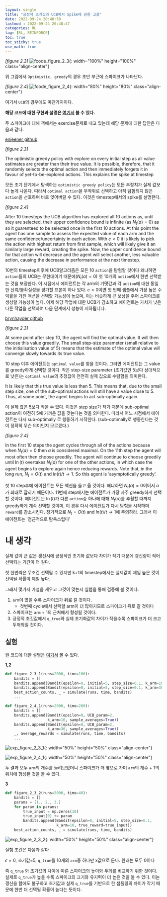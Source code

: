 ```yaml
---
layout: single
title: "긍정적 초기값과 UCB에서 Spike에 관한 고찰"
date: 2022-09-24 20:48:50
lastmod : 2022-09-24 20:48:47
categories: RL
tag: [RL, REINFORCE]
toc: true
toc_sticky: true
use_math: true
---
```


*[figure 2.3]*
![fcode_figure_2_3](../../assets/images/rl/fcode_figure_2_3.png){: width="100%" height="100%" class="align-center"}

위 그림에서 `Optimistic, greedy`의 경우 초반 부근에 스파이크가 나타난다.

*[figure 2.4]*
![fcode_figure_2_4](../../assets/images/rl/fcode_figure_2_4.png){: width="80%" height="80%" class="align-center"}

여기서 `UCB`의 경우에도 마찬가지이다.

**해당 코드에 대한 구현과 설명은 [여기서](https://helpingstar.github.io/rl/SuttonCode_ch02/) 볼 수 있다.**

두 스파이크에 대해 책에서는 exercise문제로 내고 있는데 해당 문제에 대한 답안은 다음과 같다.

[enjeener github](https://github.com/enjeeneer/sutton_and_barto/tree/main/exercises)

*[figure 2.3]*

The optimistic greedy policy with explore on every initial step as all value estimates are greater than their true value. It is possible, therefore, that it randomly selects the optimal action and then immediately forgets it in favour of yet-to-be-explored actions. This explains the spike at timestep

모든 초기 단계에서 탐색하는 `optimistic greedy policy`는 모든 추정치가 실제 값보다 높게 나온다. 따라서 `optimal action`을 무작위로 선택하고 아직 탐험되지 않은 `action`을 선호하며 바로 잊어버릴 수 있다. 이것은 timestep에서의 spike를 설명한다.

*[figure 2.4]*

After 10 timesteps the UCB algorithm has explored all 10 actions as, until they are selected, their upper confidence bound is infinite (as $N_t(a) = 0$) as so it guarenteed to be selected once in the first 10 actions. At this point the agent has one sample to assess the expected value of each arm and the same confidence/uncertainty in each action. With $c < 0$ it is likely to pick the action with highest return from first sample, which will likely give it an similarly large reward, creating the spike. Now, the upper confidence bound for that action will decrease and the agent will select another, less valuable action, causing the decrease in performance at the next timestep.

10번의 timestep이후에 UCB알고리즘은 모든 10 `action`을 탐험할 것이다 왜냐하면 `action`들의 UCB는 무한대이기 때문에($N_t(a)=0$) 첫 10개의 `action`에서 한번 선택받는 것을 보장한다. 이 시점에서 에이전트는 각 arm의 기댓값과 각 `action`에 대한 동일한 신뢰/불확실성을 평가할 표본이 하나 있다. $c < 0$이면 첫 번째 샘플에서 가장 높은 수익률을 가진 액션을 선택할 가능성이 높으며, 이는 비슷하게 큰 보상을 주어 스파이크를 생성할 가능성이 높다. 이제 해당 작업에 대한 UCB가 감소하고 에이전트는 가치가 낮은 다른 작업을 선택하여 다음 단계에서 성능이 저하됩니다.

[brynhayder github](https://github.com/brynhayder/reinforcement_learning_an_introduction/tree/master/exercises)

*[figure 2.3]*

At some point after step 10, the agent will find the optimal value. It will then choose this value greedily. The small step-size parameter (small relative to the initialisation value of 5) means that the estimate of the optimal value will converge slowly towards its true value.

10 step 이후 에이전트는 `optimal value`를 찾을 것이다. 그러면 에이전트는 그 value를 greedy하게 선택할 것이다. 작은 step-size parameter (초기값인 5보다 상대적으로 낮은)는 `optimal value`의 추정값이 천천히 실제 값으로 수렴함을 의미한다.

It is likely that this true value is less than 5. This means that, due to the small step size, one of the sub-optimal actions will still have a value close to 5. Thus, at some point, the agent begins to act sub-optimally again.

이 실제 값은 5보다 작을 수 있다. 이것은 step size가 작기 때문에 sub-optimal action이 여전히 5에 가까운 값을 갖는다는 것을 의미한다. 따라서 어느 시점에서 에이전트는 다시 sub-optimally 로 행동하기 시작한다. (sub-optimally로 행동한다는 것이 정확히 무슨 의미인지 모르겠다.)

*[figure 2.4]*

In the first 10 steps the agent cycles through all of the actions because when $N_t(a) = 0$ then $a$ is considered maximal. On the 11th step the agent will most often then choose greedily. The agent will continue to choose greedily until $\ln(t)$ overtakes $N_t(a)$ for one of the other actions, in which case the agent begins to explore again hence reducing rewards. Note that, in the long run, $N_t = O(t)$ and $ln(t)/t \rightarrow 1$. So this agent is ‘asymptotically greedy’.

첫 10 step후에 에이전트는 모든 액션을 돌고 올 것이다. 왜냐하면 $N_t(a)=0$이어서 $a$가 최대로 잡히기 때문이다. 11번째 step에서는 에이전트가 가장 자주 greedy하게 선택할 것이다. 에이전트는 $\ln(t)$가 다른 `action`중 하나에 대해 $N_t(a)$를 추월할 때까지 greedy하게 계속 선택할 것이며, 이 경우 다시 에이전트가 다시 탐험을 시작하며 `reward`를 감소시킨다. 장기적으로 $N_t = O(t)$ and $ln(t)/t \rightarrow 1$에 주의하라. 그래서 이 에이전트는 '점근적으로 탐욕스럽다'

# 내 생각

실제 값이 큰 값은 갱신시에 긍정적인 초기화 값보다 차이가 작기 때문에 갱신량이 적어 선택되는 기간이 더 길다.

첫 한번씩은 무조건 선택될 수 있지만 k+1의 timestep에서는 실제값이 제일 높은 것이 선택될 확률이 제일 높다.

그래서 몇가지 가설을 세우고 그것이 맞는지 실험을 통해 검증해 볼 것이다.

1. `arm`이 많을 수록 스파이크가 뒤로 갈 것이다.
    * 첫번째 cycle에서 선택할 arm이 더 많아지므로 스파이크가 뒤로 갈 것이다
2. 스파이크는 `arm` + 1의 근처에서 형성될 것이다.
3. 긍정적 초깃값에서 `q_true`와 실제 초기화값의 차이가 작을수록 스파이크가 더 크고 두꺼워질 것이다.

## 실험

원 코드에 대한 설명은 [여기서](https://helpingstar.github.io/rl/SuttonCode_ch02/) 볼 수 있다.

**1,2**

```python
def figure_2_3_1(runs=2000, time=100):
    bandits = []
    bandits.append(Bandit(epsilon=0, initial=5, step_size=0.1, k_arm=10))
    bandits.append(Bandit(epsilon=0, initial=5, step_size=0.1, k_arm=30))
    best_action_counts, _ = simulate(runs, time, bandits)
    ...

def figure_2_4_1(runs=2000, time=200):
    bandits = []
    bandits.append(Bandit(epsilon=0, UCB_param=2,
                   k_arm=10, sample_averages=True))
    bandits.append(Bandit(epsilon=0, UCB_param=2,
                   k_arm=30, sample_averages=True))
    _, average_rewards = simulate(runs, time, bandits)
    ...
```

![exp_figure_2_3_1](../../assets/images/rl/exp_figure_2_3_1.png){: width="50%" height="50%" class="align-center"}

![exp_figure_2_4_1](../../assets/images/rl/exp_figure_2_4_1.png){: width="50%" height="50%" class="align-center"}

두 결과 모두 `arm`의 개수를 늘려보았더니 스파이크가 더 옆으로 가며 `arm`의 개수 + 1의 위치에 형성된 것을 볼 수 있다.

**3**

```python
def figure_2_3_2(runs=5000, time=40):
    bandits = []
    params = [1., 2., 3.]
    for param in params:
        true_input = np.zeros(10)
        true_input[0] += param
        bandits.append(Bandit(epsilon=0, initial=5, step_size=0.1,
                       k_arm=10, true_reward=true_input))
    best_action_counts, _ = simulate(runs, time, bandits)
```

![exp_figure_2_3_2](../../assets/images/rl/exp_figure_2_3_2.png){: width="50%" height="50%" class="align-center"}

실험 조건은 다음과 같다

$\epsilon=0$, 초기값=5, `q_true`를 10개의 `arm`중 하나만 x값으로 둔다. 원래는 모두 0이다

즉 `q_true` 와 초기값의 차이에 따른 스파이크의 높이와 두께를 비교하기 위한 것이다. 실제로 `q_true`가 높을 수록 스파이크의 크기와 유지력이 더 높은 것을 볼 수 있다. 이는 갱신을 함에도 불구하고 초기값과 실제 `q_true`를 기반으로 한 샘플링의 차이가 작기 때문에 한번 더 선택될 확률이 높다는 뜻이다.
